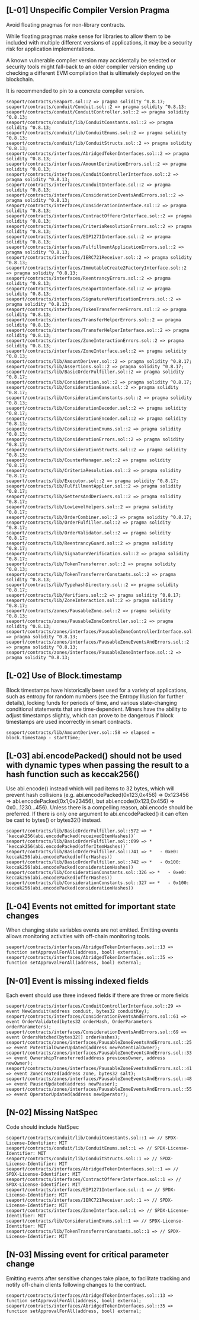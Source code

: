 

## [L-01] Unspecific Compiler Version Pragma

Avoid floating pragmas for non-library contracts.

While floating pragmas make sense for libraries to allow them to be included with multiple different versions of applications, it may be a security risk for application implementations.

A known vulnerable compiler version may accidentally be selected or security tools might fall-back to an older compiler version ending up checking a different EVM compilation that is ultimately deployed on the blockchain.

It is recommended to pin to a concrete compiler version.

```
seaport/contracts/Seaport.sol::2 => pragma solidity ^0.8.17;
seaport/contracts/conduit/Conduit.sol::2 => pragma solidity ^0.8.13;
seaport/contracts/conduit/ConduitController.sol::2 => pragma solidity ^0.8.13;
seaport/contracts/conduit/lib/ConduitConstants.sol::2 => pragma solidity ^0.8.13;
seaport/contracts/conduit/lib/ConduitEnums.sol::2 => pragma solidity ^0.8.13;
seaport/contracts/conduit/lib/ConduitStructs.sol::2 => pragma solidity ^0.8.13;
seaport/contracts/interfaces/AbridgedTokenInterfaces.sol::2 => pragma solidity ^0.8.13;
seaport/contracts/interfaces/AmountDerivationErrors.sol::2 => pragma solidity ^0.8.13;
seaport/contracts/interfaces/ConduitControllerInterface.sol::2 => pragma solidity ^0.8.13;
seaport/contracts/interfaces/ConduitInterface.sol::2 => pragma solidity ^0.8.13;
seaport/contracts/interfaces/ConsiderationEventsAndErrors.sol::2 => pragma solidity ^0.8.13;
seaport/contracts/interfaces/ConsiderationInterface.sol::2 => pragma solidity ^0.8.13;
seaport/contracts/interfaces/ContractOffererInterface.sol::2 => pragma solidity ^0.8.13;
seaport/contracts/interfaces/CriteriaResolutionErrors.sol::2 => pragma solidity ^0.8.13;
seaport/contracts/interfaces/EIP1271Interface.sol::2 => pragma solidity ^0.8.13;
seaport/contracts/interfaces/FulfillmentApplicationErrors.sol::2 => pragma solidity ^0.8.13;
seaport/contracts/interfaces/IERC721Receiver.sol::2 => pragma solidity ^0.8.13;
seaport/contracts/interfaces/ImmutableCreate2FactoryInterface.sol::2 => pragma solidity ^0.8.13;
seaport/contracts/interfaces/ReentrancyErrors.sol::2 => pragma solidity ^0.8.13;
seaport/contracts/interfaces/SeaportInterface.sol::2 => pragma solidity ^0.8.13;
seaport/contracts/interfaces/SignatureVerificationErrors.sol::2 => pragma solidity ^0.8.13;
seaport/contracts/interfaces/TokenTransferrerErrors.sol::2 => pragma solidity ^0.8.13;
seaport/contracts/interfaces/TransferHelperErrors.sol::2 => pragma solidity ^0.8.13;
seaport/contracts/interfaces/TransferHelperInterface.sol::2 => pragma solidity ^0.8.13;
seaport/contracts/interfaces/ZoneInteractionErrors.sol::2 => pragma solidity ^0.8.13;
seaport/contracts/interfaces/ZoneInterface.sol::2 => pragma solidity ^0.8.13;
seaport/contracts/lib/AmountDeriver.sol::2 => pragma solidity ^0.8.17;
seaport/contracts/lib/Assertions.sol::2 => pragma solidity ^0.8.17;
seaport/contracts/lib/BasicOrderFulfiller.sol::2 => pragma solidity ^0.8.17;
seaport/contracts/lib/Consideration.sol::2 => pragma solidity ^0.8.17;
seaport/contracts/lib/ConsiderationBase.sol::2 => pragma solidity ^0.8.17;
seaport/contracts/lib/ConsiderationConstants.sol::2 => pragma solidity ^0.8.13;
seaport/contracts/lib/ConsiderationDecoder.sol::2 => pragma solidity ^0.8.17;
seaport/contracts/lib/ConsiderationEncoder.sol::2 => pragma solidity ^0.8.13;
seaport/contracts/lib/ConsiderationEnums.sol::2 => pragma solidity ^0.8.13;
seaport/contracts/lib/ConsiderationErrors.sol::2 => pragma solidity ^0.8.17;
seaport/contracts/lib/ConsiderationStructs.sol::2 => pragma solidity ^0.8.13;
seaport/contracts/lib/CounterManager.sol::2 => pragma solidity ^0.8.17;
seaport/contracts/lib/CriteriaResolution.sol::2 => pragma solidity ^0.8.17;
seaport/contracts/lib/Executor.sol::2 => pragma solidity ^0.8.17;
seaport/contracts/lib/FulfillmentApplier.sol::2 => pragma solidity ^0.8.17;
seaport/contracts/lib/GettersAndDerivers.sol::2 => pragma solidity ^0.8.17;
seaport/contracts/lib/LowLevelHelpers.sol::2 => pragma solidity ^0.8.17;
seaport/contracts/lib/OrderCombiner.sol::2 => pragma solidity ^0.8.17;
seaport/contracts/lib/OrderFulfiller.sol::2 => pragma solidity ^0.8.17;
seaport/contracts/lib/OrderValidator.sol::2 => pragma solidity ^0.8.17;
seaport/contracts/lib/ReentrancyGuard.sol::2 => pragma solidity ^0.8.17;
seaport/contracts/lib/SignatureVerification.sol::2 => pragma solidity ^0.8.17;
seaport/contracts/lib/TokenTransferrer.sol::2 => pragma solidity ^0.8.13;
seaport/contracts/lib/TokenTransferrerConstants.sol::2 => pragma solidity ^0.8.13;
seaport/contracts/lib/TypehashDirectory.sol::2 => pragma solidity ^0.8.17;
seaport/contracts/lib/Verifiers.sol::2 => pragma solidity ^0.8.17;
seaport/contracts/lib/ZoneInteraction.sol::2 => pragma solidity ^0.8.17;
seaport/contracts/zones/PausableZone.sol::2 => pragma solidity ^0.8.13;
seaport/contracts/zones/PausableZoneController.sol::2 => pragma solidity ^0.8.13;
seaport/contracts/zones/interfaces/PausableZoneControllerInterface.sol::2 => pragma solidity ^0.8.13;
seaport/contracts/zones/interfaces/PausableZoneEventsAndErrors.sol::2 => pragma solidity ^0.8.13;
seaport/contracts/zones/interfaces/PausableZoneInterface.sol::2 => pragma solidity ^0.8.13;
```

## [L-02] Use of Block.timestamp

Block timestamps have historically been used for a variety of applications, such as entropy for random numbers (see the Entropy Illusion for further details), locking funds for periods of time, and various state-changing conditional statements that are time-dependent. Miners have the ability to adjust timestamps slightly, which can prove to be dangerous if block timestamps are used incorrectly in smart contracts.

```
seaport/contracts/lib/AmountDeriver.sol::58 => elapsed = block.timestamp - startTime;
```

## [L-03] abi.encodePacked() should not be used with dynamic types when passing the result to a hash function such as keccak256()

Use abi.encode() instead which will pad items to 32 bytes, which will prevent hash collisions (e.g. abi.encodePacked(0x123,0x456) => 0x123456 => abi.encodePacked(0x1,0x23456), but abi.encode(0x123,0x456) => 0x0...1230...456). Unless there is a compelling reason, abi.encode should be preferred. If there is only one argument to abi.encodePacked() it can often be cast to bytes() or bytes32() instead.

```
seaport/contracts/lib/BasicOrderFulfiller.sol::572 => *   `keccak256(abi.encodePacked(receivedItemHashes))`
seaport/contracts/lib/BasicOrderFulfiller.sol::699 => *   `keccak256(abi.encodePacked(offerItemHashes))`
seaport/contracts/lib/BasicOrderFulfiller.sol::741 => *   - 0xe0:   keccak256(abi.encodePacked(offerHashes))
seaport/contracts/lib/BasicOrderFulfiller.sol::742 => *   - 0x100:  keccak256(abi.encodePacked(considerationHashes))
seaport/contracts/lib/ConsiderationConstants.sol::326 => *   - 0xe0:   keccak256(abi.encodePacked(offerHashes))
seaport/contracts/lib/ConsiderationConstants.sol::327 => *   - 0x100:  keccak256(abi.encodePacked(considerationHashes))
```

## [L-04] Events not emitted for important state changes

When changing state variables events are not emitted. Emitting events allows monitoring activities with off-chain monitoring tools.

```
seaport/contracts/interfaces/AbridgedTokenInterfaces.sol::13 => function setApprovalForAll(address, bool) external;
seaport/contracts/interfaces/AbridgedTokenInterfaces.sol::35 => function setApprovalForAll(address, bool) external;
```

## [N-01] Event is missing indexed fields

Each event should use three indexed fields if there are three or more fields

```
seaport/contracts/interfaces/ConduitControllerInterface.sol::29 => event NewConduit(address conduit, bytes32 conduitKey);
seaport/contracts/interfaces/ConsiderationEventsAndErrors.sol::61 => event OrderValidated(bytes32 orderHash, OrderParameters orderParameters);
seaport/contracts/interfaces/ConsiderationEventsAndErrors.sol::69 => event OrdersMatched(bytes32[] orderHashes);
seaport/contracts/zones/interfaces/PausableZoneEventsAndErrors.sol::25 => event PotentialOwnerUpdated(address newPotentialOwner);
seaport/contracts/zones/interfaces/PausableZoneEventsAndErrors.sol::33 => event OwnershipTransferred(address previousOwner, address newOwner);
seaport/contracts/zones/interfaces/PausableZoneEventsAndErrors.sol::41 => event ZoneCreated(address zone, bytes32 salt);
seaport/contracts/zones/interfaces/PausableZoneEventsAndErrors.sol::48 => event PauserUpdated(address newPauser);
seaport/contracts/zones/interfaces/PausableZoneEventsAndErrors.sol::55 => event OperatorUpdated(address newOperator);
```

## [N-02] Missing NatSpec

Code should include NatSpec

```
seaport/contracts/conduit/lib/ConduitConstants.sol::1 => // SPDX-License-Identifier: MIT
seaport/contracts/conduit/lib/ConduitEnums.sol::1 => // SPDX-License-Identifier: MIT
seaport/contracts/conduit/lib/ConduitStructs.sol::1 => // SPDX-License-Identifier: MIT
seaport/contracts/interfaces/AbridgedTokenInterfaces.sol::1 => // SPDX-License-Identifier: MIT
seaport/contracts/interfaces/ContractOffererInterface.sol::1 => // SPDX-License-Identifier: MIT
seaport/contracts/interfaces/EIP1271Interface.sol::1 => // SPDX-License-Identifier: MIT
seaport/contracts/interfaces/IERC721Receiver.sol::1 => // SPDX-License-Identifier: MIT
seaport/contracts/interfaces/ZoneInterface.sol::1 => // SPDX-License-Identifier: MIT
seaport/contracts/lib/ConsiderationEnums.sol::1 => // SPDX-License-Identifier: MIT
seaport/contracts/lib/TokenTransferrerConstants.sol::1 => // SPDX-License-Identifier: MIT
```

## [N-03] Missing event for critical parameter change

Emitting events after sensitive changes take place, to facilitate tracking and notify off-chain clients following changes to the contract.

```
seaport/contracts/interfaces/AbridgedTokenInterfaces.sol::13 => function setApprovalForAll(address, bool) external;
seaport/contracts/interfaces/AbridgedTokenInterfaces.sol::35 => function setApprovalForAll(address, bool) external;
```
